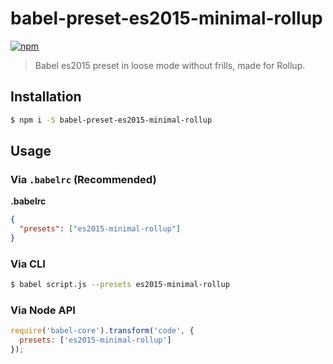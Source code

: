 # babel-preset-es2015-minimal-rollup

[![npm](https://img.shields.io/npm/v/babel-preset-es2015-minimal-rollup.svg)](http://npm.im/babel-preset-es2015-minimal-rollup)

> Babel es2015 preset in loose mode without frills, made for Rollup.


## Installation

```sh
$ npm i -S babel-preset-es2015-minimal-rollup
```


## Usage

### Via `.babelrc` (Recommended)

**.babelrc**

```json
{
  "presets": ["es2015-minimal-rollup"]
}
```

### Via CLI

```sh
$ babel script.js --presets es2015-minimal-rollup
```

### Via Node API

```javascript
require('babel-core').transform('code', {
  presets: ['es2015-minimal-rollup']
});
```
